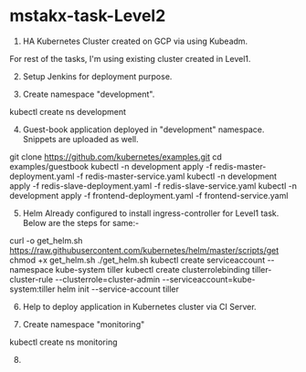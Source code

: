 # mstakx-task-Level2

1. HA Kubernetes Cluster created on GCP via using Kubeadm.

For rest of the tasks, I'm using existing cluster created in Level1.

2. Setup Jenkins for deployment purpose.

3. Create namespace "development". 

kubectl create ns development

4. Guest-book application deployed in "development" namespace. Snippets are uploaded as well. 

git clone https://github.com/kubernetes/examples.git
cd examples/guestbook
kubectl -n development apply -f redis-master-deployment.yaml -f redis-master-service.yaml 
kubectl -n development apply -f redis-slave-deployment.yaml -f redis-slave-service.yaml
kubectl -n development apply -f frontend-deployment.yaml -f frontend-service.yaml

5. Helm Already configured to install ingress-controller for Level1 task. Below are the steps for same:-

curl -o get_helm.sh https://raw.githubusercontent.com/kubernetes/helm/master/scripts/get
chmod +x get_helm.sh
./get_helm.sh
kubectl create serviceaccount --namespace kube-system tiller
kubectl create clusterrolebinding tiller-cluster-rule --clusterrole=cluster-admin --serviceaccount=kube-system:tiller
helm init --service-account tiller

6. Help to deploy application in Kubernetes cluster via CI Server.

7. Create namespace "monitoring"

kubectl create ns monitoring

8. 

